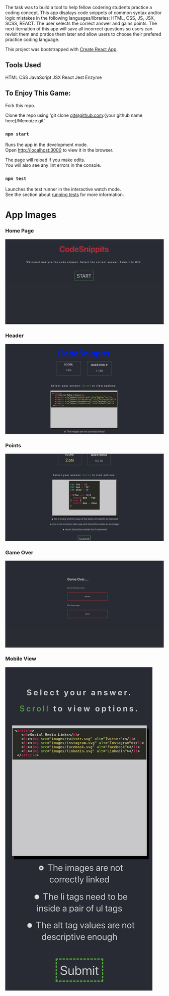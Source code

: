 The task was to build a tool to help fellow codering students practice a coding concept. This app displays code snippets of common syntax and/or logic mistakes in the following languages/libraries: HTML, CSS, JS, JSX, SCSS, REACT. The user selects the correct answer and gains points. The next iternation of this app will save all incorrect questions so users can revisit them and pratice them later and allow users to choose their prefered practice coding language.

This project was bootstrapped with [Create React App](https://github.com/facebook/create-react-app). 

## Tools Used

HTML
CSS
JavaScript
JSX
React
Jest
Enzyme

## To Enjoy This Game:

Fork this repo. 

Clone the repo using 'git clone git@github.com:{your github name here}/Memoize.git'

### `npm start`

Runs the app in the development mode.<br>
Open [http://localhost:3000](http://localhost:3000) to view it in the browser.

The page will reload if you make edits.<br>
You will also see any lint errors in the console.

### `npm test`

Launches the test runner in the interactive watch mode.<br>
See the section about [running tests](https://facebook.github.io/create-react-app/docs/running-tests) for more information.


# App Images

### Home Page

![alt text](src/images/HomePage.png "Home Page")

### Header

![alt text](src/images/Header.png "Header")

### Points

![alt text](src/images/Points.png "Points")

### Game Over

![alt text](src/images/GameOver.png "Game Over")

### Mobile View

![alt text](src/images/MobileView.png "Mobile View")
